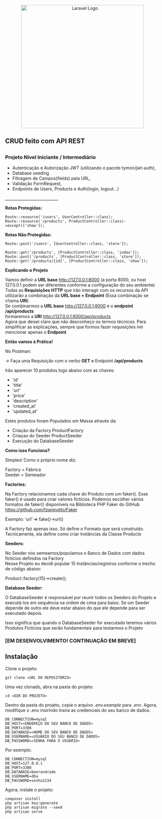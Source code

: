 <p align="center"><a href="https://laravel.com" target="_blank"><img src="https://raw.githubusercontent.com/laravel/art/master/logo-lockup/5%20SVG/2%20CMYK/1%20Full%20Color/laravel-logolockup-cmyk-red.svg" width="400" alt="Laravel Logo"></a></p>
 
<h2>CRUD feito com API REST<h2>
<h3>Projeto Nível Iniciante / Intermediário</h3>
<ul>
    <li>Autenticação e Autorização JWT (utilizando o pacote tymon/jwt-auth),</li>
    <li>Database seeding</li>
    <li>Filtragem de Campos(fields) pela URL,</li>
    <li>Validação FormRequest,</li>
    <li>Endpoints de Users, Products e Auth(login, logout...)</li>
</ul>
___________________________

<strong>Rotas Protegidas:</strong>

    Route::resource('/users', UserController::class);
    Route::resource('/products', ProductController::class)->except(['show']);


<strong>Rotas Não Protegidas:</strong>

    Route::post('/users', [UserController::class, 'store']);

    Route::get('/products', [ProductController::class, 'index']);
    Route::post('/products', [ProductController::class, 'store']);
    Route::get('/products/{id}', [ProductController::class, 'show']);
    

<strong>Explicando o Projeto</strong>

Vamos definir a <strong>URL base</strong> http://127.0.0.1:8000 (a porta 8000, ou host 127.0.0.1 podem ser diferentes conforme a configuração do seu ambiente)</br> 
Todas as <strong>Requisições HTTP</strong> que irão interagir com os recursos da API utilizarão a combinação da <strong>URL base + Endpoint</strong> (Essa combinação se chama <strong>URI</strong>)</br>
Se combinarmos a <strong>URL base</strong> http://127.0.0.1:8000 e o <strong>endpoint /api/products</strong></br> 
formaremos a <strong>URI</strong> http://127.0.0.1:8000/api/products</br> 
Agora que deixei claro que não desconheço os termos técnicos. Para simplificar as explicações, sempre que formos fazer requisições irei mencionar apenas o <strong>Endpoint</strong>   

<strong>Então vamos à Prática!</strong>

No Postman:

→ Faça uma Requisição com o verbo <strong>GET</strong> e Endpoint <strong>/api/products</strong>

Irão aparecer 10 produtos logo abaixo com as chaves:
<ul>
    <li>'id'</li>
    <li>'title'</li>
    <li>'url'</li>
    <li>'price'</li>
    <li>'description'</li>
    <li>'created_at'</li>
    <li>'updated_at'</li>
</ul>

Estes produtos foram Populados em Massa através da: 
<ul>
    <li>Criação da Factory ProductFactory</li>
    <li>Criaçao do Seeder ProductSeeder</li>
    <li>Execução do DatabaseSeeder</li>     
</ul>
 
<strong>Como isso Funciona?</strong>

Simples! Como o próprio nome diz: 

Factory = Fábrica</br>
Seeder = Semeador 

<strong>Factories:</strong>

Na Factory relacionamos cada chave do Produto com um faker(). Esse faker() é usado para criar valores fictícios. Podemos escolher vários formatos de faker() disponíveis na Biblioteca PHP Faker do GitHub https://github.com/fzaninotto/Faker

Exemplo:
‘url’ => fake()→url()

A Factory faz apenas isso. Só define o Formato que será construído. 
Tecnicamente, ela define como criar Instâncias da Classe Products

<strong>Seeders:</strong>

No Seeder nós semeamos/populamos o Banco de Dados com dados fictícios definidos na Factory</br>
Nesse Projeto eu decidi popular 15 Instâncias/registros conforme o trecho de código abaixo:

Product::factory(15)→create();

<strong>Database Seeder:</strong>

O DatabaseSeeder é responsável por reunir todos os Seeders do Projeto e executá-los em sequência na ordem de cima para baixo. Se um Seeder depende de outro ele deve estar abaixo do que ele depende para ser executado depois.

Isso significa que quando o DatabaseSeeder for executado teremos vários Produtos Fictícios que serão fundamentais para testarmos o Projeto


<h3>[EM DESENVOLVIMENTO! CONTINUAÇÃO EM BREVE]</h3>
    

## Instalação

Clone o projeto:

```
git clone «URL DO REPOSITÓRIO»
```

Uma vez clonado, abra na pasta do projeto:

```
cd «DIR DO PROJETO»
```

Dentro da pasta do projeto, copie o arquivo *.env.example* para *.env*.
Agora, modifique o .env insirindo insira as credenciais do seu banco de dados.

```
DB_CONNECTION=mysql
DB_HOST=«ENDEREÇO DO SEU BANCO DE DADOS»
DB_PORT=3306
DB_DATABASE=«NOME DO SEU BANCO DE DADOS»
DB_USERNAME=«USUÁRIO DO SEU BANCO DE DADOS»
DB_PASSWORD=«SENHA PARA O USUÁRIO»
```

Por exemplo:
```
DB_CONNECTION=mysql
DB_HOST=127.0.0.1
DB_PORT=3306
DB_DATABASE=beerandcode
DB_USERNAME=dba
DB_PASSWORD=senha1234
```

Agora, instale o projeto:

```
composer install
php artisan key:generate
php artisan migrate --seed
php artisan serve
```

